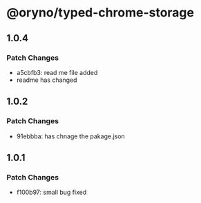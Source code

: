 # @oryno/typed-chrome-storage

## 1.0.4

### Patch Changes

- a5cbfb3: read me file added
- readme has changed

## 1.0.2

### Patch Changes

- 91ebbba: has chnage the pakage.json

## 1.0.1

### Patch Changes

- f100b97: small bug fixed
